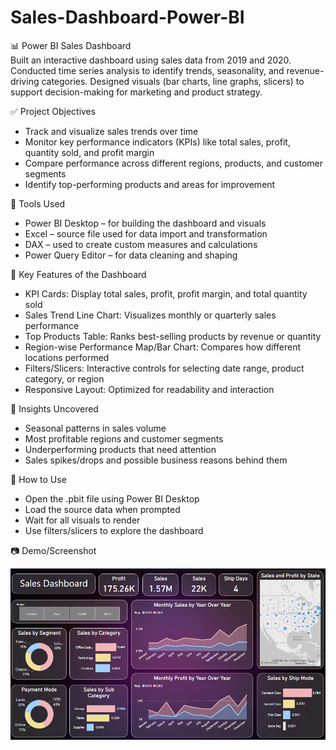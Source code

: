# Sales-Dashboard-Power-BI  
📊 Power BI Sales Dashboard  
Built an interactive dashboard using sales data from 2019 and 2020. Conducted time series analysis to identify trends, seasonality, and revenue-driving categories. Designed visuals (bar charts, line graphs, slicers) to support decision-making for marketing and product strategy.  
  
  
✅ Project Objectives  
- Track and visualize sales trends over time  
- Monitor key performance indicators (KPIs) like total sales, profit, quantity sold, and profit margin  
- Compare performance across different regions, products, and customer segments  
- Identify top-performing products and areas for improvement  
  
  
🔧 Tools Used  
- Power BI Desktop – for building the dashboard and visuals  
- Excel – source file used for data import and transformation  
- DAX – used to create custom measures and calculations  
- Power Query Editor – for data cleaning and shaping  
  
  
📂 Key Features of the Dashboard  
- KPI Cards: Display total sales, profit, profit margin, and total quantity sold  
- Sales Trend Line Chart: Visualizes monthly or quarterly sales performance  
- Top Products Table: Ranks best-selling products by revenue or quantity  
- Region-wise Performance Map/Bar Chart: Compares how different locations performed  
- Filters/Slicers: Interactive controls for selecting date range, product category, or region  
- Responsive Layout: Optimized for readability and interaction  
  
  
🧠 Insights Uncovered  
- Seasonal patterns in sales volume  
- Most profitable regions and customer segments  
- Underperforming products that need attention  
- Sales spikes/drops and possible business reasons behind them  
  
  
📌 How to Use  
- Open the .pbit file using Power BI Desktop  
- Load the source data when prompted  
- Wait for all visuals to render  
- Use filters/slicers to explore the dashboard  
  
  
📷 Demo/Screenshot  

![Dashboard Previw](https://github.com/divyabadwal/Sales-Dashboard-Power-BI/blob/main/Sales%20Dashboard.png)
